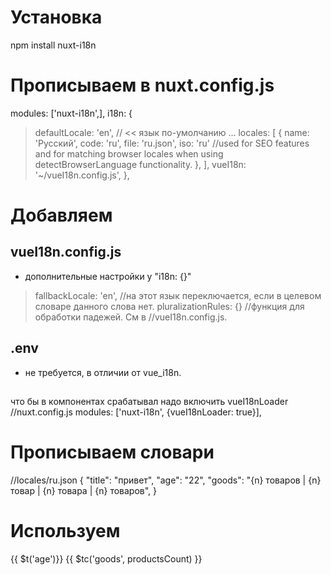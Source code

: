 # Установка
npm install nuxt-i18n


# Прописываем в nuxt.config.js
modules: ['nuxt-i18n',],
i18n: {
> defaultLocale: 'en',      // << язык по-умолчанию
  ...
  locales: [
    {
      name: 'Русский',
      code: 'ru',
      file: 'ru.json',
      iso: 'ru'   //used for SEO features and for matching browser locales when using detectBrowserLanguage functionality.
    },
  ],
  vueI18n: '~/vueI18n.config.js',
},


# Добавляем
## vueI18n.config.js 
- дополнительные настройки у "i18n: {}"

>fallbackLocale: 'en',     //на этот язык переключается, если в целевом словаре данного слова нет.
>pluralizationRules: {}    //функция для обработки падежей. См в //vueI18n.config.js.


## .env
- не требуется, в отличии от vue_i18n.


## <i18>
что бы в компонентах срабатывал <i18> надо включить vueI18nLoader
//nuxt.config.js
modules: ['nuxt-i18n', {vueI18nLoader: true}],



# Прописываем словари
//locales/ru.json
{
  "title": "привет",
  "age": "22",
  "goods": "{n} товаров | {n} товар | {n} товара | {n} товаров",
}



# Используем
{{ $t('age')}}
{{ $tc('goods', productsCount) }}









